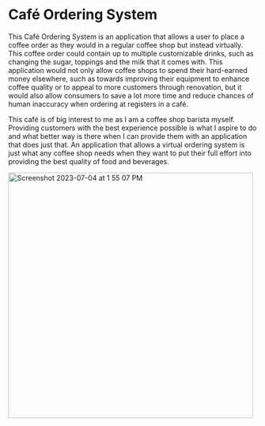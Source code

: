 # Café Ordering System



This Café Ordering System is an application that allows a user to place a coffee order as they would in a regular coffee shop
but instead virtually. This coffee order could contain up to multiple customizable drinks, such as changing the sugar,
toppings and the milk that it comes with. This application would not only allow coffee shops to spend their hard-earned
money elsewhere, such as towards improving their equipment to enhance coffee quality or to appeal to more customers
through renovation, but it would also allow consumers to save a lot more time and reduce chances of human inaccuracy
when ordering at registers in a café.

This café is of big interest to me as I am a coffee shop barista myself. Providing customers with the best experience
possible is what I aspire to do and what better way is there when I can provide them with an application that does just
that. An application that allows a virtual ordering system is just what any coffee shop needs when they want to put
their full effort into providing the best quality of food and beverages.

<img width="495" alt="Screenshot 2023-07-04 at 1 55 07 PM" src="https://github.com/sahibrao/Caf-Ordering-System/assets/57159146/00264add-04d5-4b18-b3c3-9c467ee7812a">

